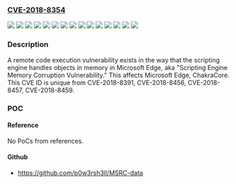 ### [CVE-2018-8354](https://cve.mitre.org/cgi-bin/cvename.cgi?name=CVE-2018-8354)
![](https://img.shields.io/static/v1?label=Product&message=ChakraCore&color=blue)
![](https://img.shields.io/static/v1?label=Product&message=Microsoft%20Edge&color=blue)
![](https://img.shields.io/static/v1?label=Version&message=ChakraCore%20&color=brightgreen)
![](https://img.shields.io/static/v1?label=Version&message=Windows%2010%20Version%201607%20for%2032-bit%20Systems%20&color=brightgreen)
![](https://img.shields.io/static/v1?label=Version&message=Windows%2010%20Version%201607%20for%20x64-based%20Systems%20&color=brightgreen)
![](https://img.shields.io/static/v1?label=Version&message=Windows%2010%20Version%201703%20for%2032-bit%20Systems%20&color=brightgreen)
![](https://img.shields.io/static/v1?label=Version&message=Windows%2010%20Version%201703%20for%20x64-based%20Systems%20&color=brightgreen)
![](https://img.shields.io/static/v1?label=Version&message=Windows%2010%20Version%201709%20for%2032-bit%20Systems%20&color=brightgreen)
![](https://img.shields.io/static/v1?label=Version&message=Windows%2010%20Version%201709%20for%20x64-based%20Systems%20&color=brightgreen)
![](https://img.shields.io/static/v1?label=Version&message=Windows%2010%20Version%201803%20for%2032-bit%20Systems%20&color=brightgreen)
![](https://img.shields.io/static/v1?label=Version&message=Windows%2010%20Version%201803%20for%20x64-based%20Systems%20&color=brightgreen)
![](https://img.shields.io/static/v1?label=Version&message=Windows%2010%20for%2032-bit%20Systems%20&color=brightgreen)
![](https://img.shields.io/static/v1?label=Version&message=Windows%2010%20for%20x64-based%20Systems%20&color=brightgreen)
![](https://img.shields.io/static/v1?label=Version&message=Windows%20Server%202016%20&color=brightgreen)
![](https://img.shields.io/static/v1?label=Vulnerability&message=Remote%20Code%20Execution&color=brightgreen)

### Description

A remote code execution vulnerability exists in the way that the scripting engine handles objects in memory in Microsoft Edge, aka "Scripting Engine Memory Corruption Vulnerability." This affects Microsoft Edge, ChakraCore. This CVE ID is unique from CVE-2018-8391, CVE-2018-8456, CVE-2018-8457, CVE-2018-8459.

### POC

#### Reference
No PoCs from references.

#### Github
- https://github.com/p0w3rsh3ll/MSRC-data

